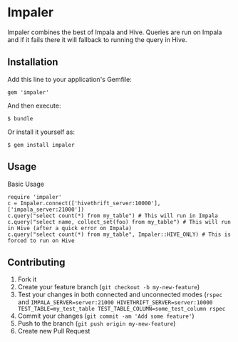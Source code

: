 # Impaler

Impaler combines the best of Impala and Hive.  Queries are run on Impala and if it fails there it will fallback to running the query in Hive.  

## Installation

Add this line to your application's Gemfile:

    gem 'impaler'

And then execute:

    $ bundle

Or install it yourself as:

    $ gem install impaler

## Usage

Basic Usage

    require 'impaler'
    c = Impaler.connect(['hivethrift_server:10000'], ['impala_server:21000'])
    c.query("select count(*) from my_table") # This will run in Impala
    c.query("select name, collect_set(foo) from my_table") # This will run in Hive (after a quick error on Impala)
    c.query("select count(*) from my_table", Impaler::HIVE_ONLY) # This is forced to run on Hive

## Contributing

1. Fork it
1. Create your feature branch (`git checkout -b my-new-feature`)
1. Test your changes in both connected and unconnected modes (`rspec` and `IMPALA_SERVER=server:21000 HIVETHRIFT_SERVER=server:10000 TEST_TABLE=my_test_table TEST_TABLE_COLUMN=some_test_column rspec`
1. Commit your changes (`git commit -am 'Add some feature'`)
1. Push to the branch (`git push origin my-new-feature`)
1. Create new Pull Request
